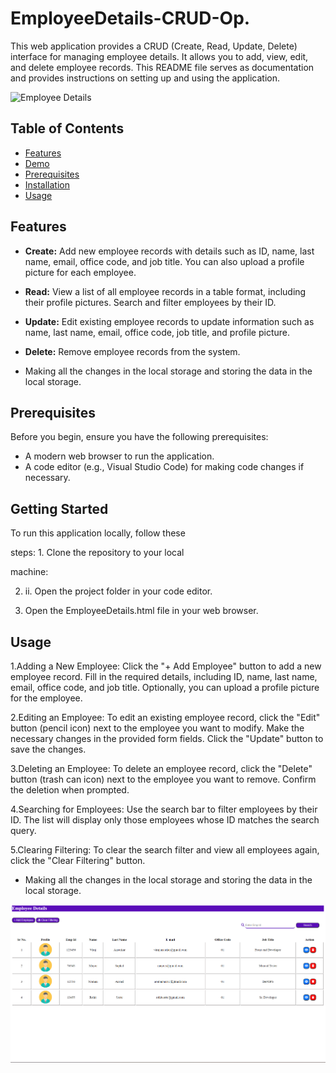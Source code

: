 # EmployeeDetails-CRUD-Op.
This web application provides a CRUD (Create, Read, Update, Delete) interface for managing employee details. It allows you to add, view, edit, and delete employee records. This README file serves as documentation and provides instructions on setting up and using the application.

![Employee Details](./screenshot.png)

## Table of Contents

- [Features](#features)
- [Demo](#demo)
- [Prerequisites](#prerequisites)
- [Installation](#installation)
- [Usage](#usage)

## Features

- **Create:** Add new employee records with details such as ID, name, last name, email, office code, and job title. You can also upload a profile picture for each employee.

- **Read:** View a list of all employee records in a table format, including their profile pictures. Search and filter employees by their ID.

- **Update:** Edit existing employee records to update information such as name, last name, email, office code, job title, and profile picture.

- **Delete:** Remove employee records from the system.

- Making all the changes in the local storage and storing the data in the local storage.


## Prerequisites

Before you begin, ensure you have the following prerequisites:

- A modern web browser to run the application.
- A code editor (e.g., Visual Studio Code) for making code changes if necessary.


## Getting Started

To run this application locally, follow these

steps: 1. Clone the repository to your local

machine:

2. ii. Open the project folder in your code editor.

3. Open the EmployeeDetails.html file in your web browser.
## Usage

1.Adding a New Employee:
Click the "+ Add Employee" button to add a new employee record.
Fill in the required details, including ID, name, last name, email, office code, and job title.
Optionally, you can upload a profile picture for the employee.

2.Editing an Employee:
To edit an existing employee record, click the "Edit" button (pencil icon) next to the employee you want to modify.
Make the necessary changes in the provided form fields.
Click the "Update" button to save the changes.

3.Deleting an Employee:
To delete an employee record, click the "Delete" button (trash can icon) next to the employee you want to remove.
Confirm the deletion when prompted.

4.Searching for Employees:
Use the search bar to filter employees by their ID. The list will display only those employees whose ID matches the search query.

5.Clearing Filtering:
To clear the search filter and view all employees again, click the "Clear Filtering" button.

- Making all the changes in the local storage and storing the data in the local storage.

<img src="Employee Details Overview.png">
